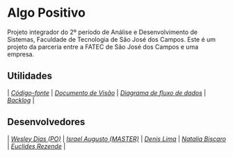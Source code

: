 # Algo Positivo
Projeto integrador do 2º período de Análise e Desenvolvimento de Sistemas, Faculdade de Tecnologia de São José dos Campos.
Este é um projeto da parceria entre a FATEC de São José dos Campos e uma empresa.

## Utilidades
| [*Código-fonte*](https://github.com/IsraelAugusto0110/PI_ADS_2Sem/blob/master/C%C3%B3digos/main.py)
| [*Documento de Visão*](https://github.com/IsraelAugusto0110/PI_ADS_2Sem/blob/master/Documenta%C3%A7%C3%A3o/Documento_de_vis%C3%A3o.pdf)
| [*Diagrama de fluxo de dados*](https://github.com/IsraelAugusto0110/PI_ADS_2Sem/blob/master/Documenta%C3%A7%C3%A3o/Fluxo%20de%20dados.png)
| [*Backlog*](https://github.com/IsraelAugusto0110/PI_ADS_2Sem/blob/master/Documenta%C3%A7%C3%A3o/Backlog.pdf) |

## Desenvolvedores
| [*Wesley Dias (PO)*](https://www.linkedin.com/in/wesley-dias-bba3a11b2/)
| [*Israel Augusto (MASTER)*](https://www.linkedin.com/in/israel-augusto-santos-4651b7197)
| [*Denis Lima*](https://www.linkedin.com/in/denis-f-lima)
| [*Natalia Biscaro*](https://br.linkedin.com/in/nataliabiscaro)
| [*Euclides Rezende*](https://www.linkedin.com/in/euclides-rezende-0940458/) |
